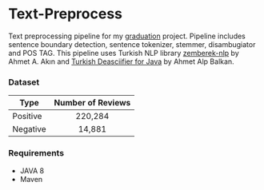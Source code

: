 # Text-Preprocess
Text preprocessing pipeline for my [graduation](https://github.com/fthbrmnby/Graduation_Project) project. Pipeline includes sentence boundary detection, sentence tokenizer, stemmer, disambugiator and POS TAG. This pipeline uses Turkish NLP library [zemberek-nlp](https://github.com/ahmetaa/zemberek-nlp) by Ahmet A. Akın and [Turkish Deasciifier for Java](https://github.com/ahmetb/turkish-deasciifier-java) by Ahmet Alp Balkan.

### Dataset
| Type | Number of Reviews |
| ---- |:-----------------:|
| Positive | 220,284 |
| Negative | 14,881 |

### Requirements
+ JAVA 8
+ Maven
